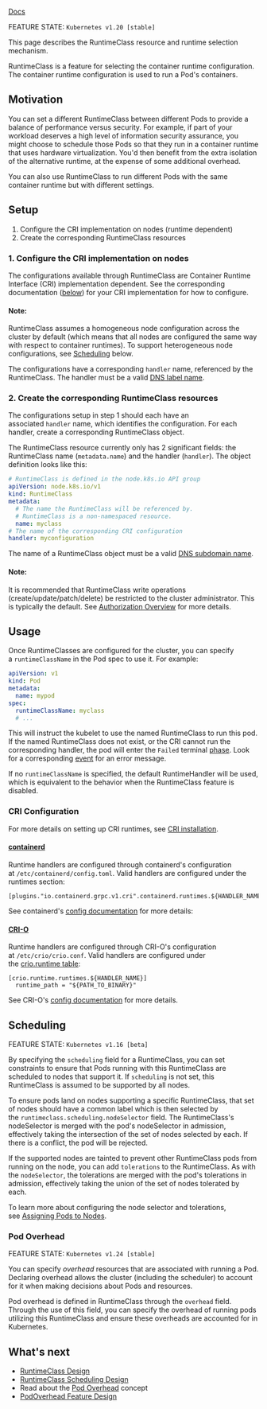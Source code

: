 [Docs](https://kubernetes.io/docs/concepts/containers/runtime-class/)

FEATURE STATE: `Kubernetes v1.20 [stable]`

This page describes the RuntimeClass resource and runtime selection mechanism.

RuntimeClass is a feature for selecting the container runtime configuration. The container runtime configuration is used to run a Pod's containers.

## Motivation[](https://kubernetes.io/docs/concepts/containers/runtime-class/#motivation)

You can set a different RuntimeClass between different Pods to provide a balance of performance versus security. For example, if part of your workload deserves a high level of information security assurance, you might choose to schedule those Pods so that they run in a container runtime that uses hardware virtualization. You'd then benefit from the extra isolation of the alternative runtime, at the expense of some additional overhead.

You can also use RuntimeClass to run different Pods with the same container runtime but with different settings.

## Setup[](https://kubernetes.io/docs/concepts/containers/runtime-class/#setup)

1. Configure the CRI implementation on nodes (runtime dependent)
2. Create the corresponding RuntimeClass resources

### 1. Configure the CRI implementation on nodes[](https://kubernetes.io/docs/concepts/containers/runtime-class/#1-configure-the-cri-implementation-on-nodes)

The configurations available through RuntimeClass are Container Runtime Interface (CRI) implementation dependent. See the corresponding documentation ([below](https://kubernetes.io/docs/concepts/containers/runtime-class/#cri-configuration)) for your CRI implementation for how to configure.

#### Note:

RuntimeClass assumes a homogeneous node configuration across the cluster by default (which means that all nodes are configured the same way with respect to container runtimes). To support heterogeneous node configurations, see [Scheduling](https://kubernetes.io/docs/concepts/containers/runtime-class/#scheduling) below.

The configurations have a corresponding `handler` name, referenced by the RuntimeClass. The handler must be a valid [DNS label name](https://kubernetes.io/docs/concepts/overview/working-with-objects/names/#dns-label-names).

### 2. Create the corresponding RuntimeClass resources[](https://kubernetes.io/docs/concepts/containers/runtime-class/#2-create-the-corresponding-runtimeclass-resources)

The configurations setup in step 1 should each have an associated `handler` name, which identifies the configuration. For each handler, create a corresponding RuntimeClass object.

The RuntimeClass resource currently only has 2 significant fields: the RuntimeClass name (`metadata.name`) and the handler (`handler`). The object definition looks like this:

```yaml
# RuntimeClass is defined in the node.k8s.io API group
apiVersion: node.k8s.io/v1
kind: RuntimeClass
metadata:
  # The name the RuntimeClass will be referenced by.
  # RuntimeClass is a non-namespaced resource.
  name: myclass 
# The name of the corresponding CRI configuration
handler: myconfiguration 
```

The name of a RuntimeClass object must be a valid [DNS subdomain name](https://kubernetes.io/docs/concepts/overview/working-with-objects/names/#dns-subdomain-names).

#### Note:

It is recommended that RuntimeClass write operations (create/update/patch/delete) be restricted to the cluster administrator. This is typically the default. See [Authorization Overview](https://kubernetes.io/docs/reference/access-authn-authz/authorization/) for more details.

## Usage[](https://kubernetes.io/docs/concepts/containers/runtime-class/#usage)

Once RuntimeClasses are configured for the cluster, you can specify a `runtimeClassName` in the Pod spec to use it. For example:

```yaml
apiVersion: v1
kind: Pod
metadata:
  name: mypod
spec:
  runtimeClassName: myclass
  # ...
```

This will instruct the kubelet to use the named RuntimeClass to run this pod. If the named RuntimeClass does not exist, or the CRI cannot run the corresponding handler, the pod will enter the `Failed` terminal [phase](https://kubernetes.io/docs/concepts/workloads/pods/pod-lifecycle/#pod-phase). Look for a corresponding [event](https://kubernetes.io/docs/tasks/debug/debug-application/debug-running-pod/) for an error message.

If no `runtimeClassName` is specified, the default RuntimeHandler will be used, which is equivalent to the behavior when the RuntimeClass feature is disabled.

### CRI Configuration[](https://kubernetes.io/docs/concepts/containers/runtime-class/#cri-configuration)

For more details on setting up CRI runtimes, see [CRI installation](https://kubernetes.io/docs/setup/production-environment/container-runtimes/).

#### [containerd](https://containerd.io/docs/)[](https://kubernetes.io/docs/concepts/containers/runtime-class/#hahahugoshortcode1515s3hbhb)

Runtime handlers are configured through containerd's configuration at `/etc/containerd/config.toml`. Valid handlers are configured under the runtimes section:

```
[plugins."io.containerd.grpc.v1.cri".containerd.runtimes.${HANDLER_NAME}]
```

See containerd's [config documentation](https://github.com/containerd/containerd/blob/main/docs/cri/config.md) for more details:

#### [CRI-O](https://cri-o.io/#what-is-cri-o)[](https://kubernetes.io/docs/concepts/containers/runtime-class/#hahahugoshortcode1515s4hbhb)

Runtime handlers are configured through CRI-O's configuration at `/etc/crio/crio.conf`. Valid handlers are configured under the [crio.runtime table](https://github.com/cri-o/cri-o/blob/master/docs/crio.conf.5.md#crioruntime-table):

```
[crio.runtime.runtimes.${HANDLER_NAME}]
  runtime_path = "${PATH_TO_BINARY}"
```

See CRI-O's [config documentation](https://github.com/cri-o/cri-o/blob/master/docs/crio.conf.5.md) for more details.

## Scheduling[](https://kubernetes.io/docs/concepts/containers/runtime-class/#scheduling)

FEATURE STATE: `Kubernetes v1.16 [beta]`

By specifying the `scheduling` field for a RuntimeClass, you can set constraints to ensure that Pods running with this RuntimeClass are scheduled to nodes that support it. If `scheduling` is not set, this RuntimeClass is assumed to be supported by all nodes.

To ensure pods land on nodes supporting a specific RuntimeClass, that set of nodes should have a common label which is then selected by the `runtimeclass.scheduling.nodeSelector` field. The RuntimeClass's nodeSelector is merged with the pod's nodeSelector in admission, effectively taking the intersection of the set of nodes selected by each. If there is a conflict, the pod will be rejected.

If the supported nodes are tainted to prevent other RuntimeClass pods from running on the node, you can add `tolerations` to the RuntimeClass. As with the `nodeSelector`, the tolerations are merged with the pod's tolerations in admission, effectively taking the union of the set of nodes tolerated by each.

To learn more about configuring the node selector and tolerations, see [Assigning Pods to Nodes](https://kubernetes.io/docs/concepts/scheduling-eviction/assign-pod-node/).

### Pod Overhead[](https://kubernetes.io/docs/concepts/containers/runtime-class/#pod-overhead)

FEATURE STATE: `Kubernetes v1.24 [stable]`

You can specify _overhead_ resources that are associated with running a Pod. Declaring overhead allows the cluster (including the scheduler) to account for it when making decisions about Pods and resources.

Pod overhead is defined in RuntimeClass through the `overhead` field. Through the use of this field, you can specify the overhead of running pods utilizing this RuntimeClass and ensure these overheads are accounted for in Kubernetes.

## What's next[](https://kubernetes.io/docs/concepts/containers/runtime-class/#what-s-next)

- [RuntimeClass Design](https://github.com/kubernetes/enhancements/blob/master/keps/sig-node/585-runtime-class/README.md)
- [RuntimeClass Scheduling Design](https://github.com/kubernetes/enhancements/blob/master/keps/sig-node/585-runtime-class/README.md#runtimeclass-scheduling)
- Read about the [Pod Overhead](Pod%20Overhead.md) concept
- [PodOverhead Feature Design](https://github.com/kubernetes/enhancements/tree/master/keps/sig-node/688-pod-overhead)